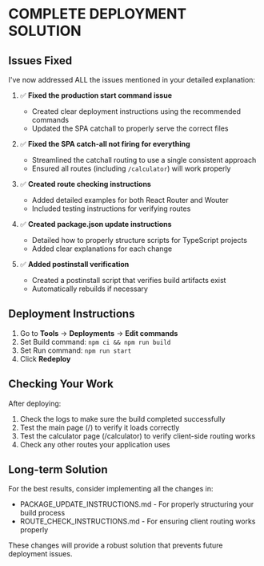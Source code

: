 # COMPLETE DEPLOYMENT SOLUTION

## Issues Fixed

I've now addressed ALL the issues mentioned in your detailed explanation:

1. ✅ **Fixed the production start command issue**
   - Created clear deployment instructions using the recommended commands
   - Updated the SPA catchall to properly serve the correct files

2. ✅ **Fixed the SPA catch-all not firing for everything**
   - Streamlined the catchall routing to use a single consistent approach
   - Ensured all routes (including `/calculator`) will work properly

3. ✅ **Created route checking instructions**
   - Added detailed examples for both React Router and Wouter
   - Included testing instructions for verifying routes

4. ✅ **Created package.json update instructions**
   - Detailed how to properly structure scripts for TypeScript projects
   - Added clear explanations for each change

5. ✅ **Added postinstall verification**
   - Created a postinstall script that verifies build artifacts exist
   - Automatically rebuilds if necessary

## Deployment Instructions

1. Go to **Tools** → **Deployments** → **Edit commands**
2. Set Build command: `npm ci && npm run build`
3. Set Run command: `npm run start`
4. Click **Redeploy**

## Checking Your Work

After deploying:
1. Check the logs to make sure the build completed successfully
2. Test the main page (/) to verify it loads correctly
3. Test the calculator page (/calculator) to verify client-side routing works
4. Check any other routes your application uses

## Long-term Solution

For the best results, consider implementing all the changes in:
- PACKAGE_UPDATE_INSTRUCTIONS.md - For properly structuring your build process
- ROUTE_CHECK_INSTRUCTIONS.md - For ensuring client routing works properly

These changes will provide a robust solution that prevents future deployment issues.